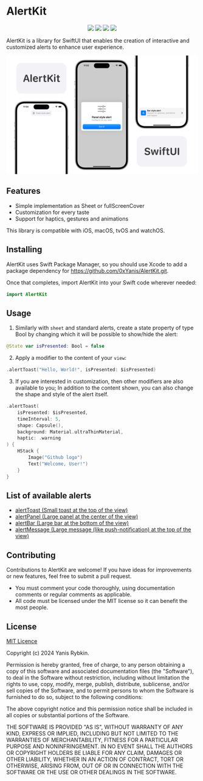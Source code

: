 # AlertKit

<p align="center">
    <img src="https://img.shields.io/badge/iOS-15.0+-27ae60.svg" />
    <img src="https://img.shields.io/badge/macOS-13.0+-2980b9.svg" />
    <img src="https://img.shields.io/badge/tvOS-15.0+-8e44ad.svg" />
    <img src="https://img.shields.io/badge/watchOS-8.0+-c0392b.svg" />
</p>

AlertKit is a library for SwiftUI that enables the creation of interactive and customized alerts to enhance user experience.

<html>
 <body>
  <p>
    <img src="image.png">
  </p>
 </body>
</html>

## Features

- Simple implementation as Sheet or fullScreenCover
- Сustomization for every taste
- Support for haptics, gestures and animations

This library is compatible with iOS, macOS, tvOS and watchOS.

## Installing

AlertKit uses Swift Package Manager, so you should use Xcode to add a package dependency for <https://github.com/0xYanis/AlertKit.git>.

Once that completes, import AlertKit into your Swift code wherever needed:

```swift
import AlertKit
```

## Usage

1. Similarly with `sheet` and standard alerts, create a state property of type Bool by changing which it will be possible to show/hide the alert:

```swift
@State var isPresented: Bool = false
```

2. Apply a modifier to the content of your `view`:

```swift
.alertToast("Hello, World!", isPresented: $isPresented)
```

3. If you are interested in customization, then other modifiers are also available to you; In addition to the content shown, you can also change the shape and style of the alert itself.

```swift
.alertToast(
    isPresented: $isPresented,
    timeInterval: 5,
    shape: Capsule(),
    background: Material.ultraThinMaterial,
    haptic: .warning
) {
    HStack {
        Image("Github logo")
        Text("Welcome, User!")
    }
}
```

## List of available alerts

- [alertToast (Small toast at the top of the view)](https://github.com/0xYanis/AlertKit/blob/main/Sources/AlertKit/Alerts/AlertToastViewExtensions.swift)
- [alertPanel (Large panel at the center of the view)](https://github.com/0xYanis/AlertKit/blob/main/Sources/AlertKit/Alerts/AlertPanelViewExtensions.swift)
- [alertBar (Large bar at the bottom of the view)](https://github.com/0xYanis/AlertKit/blob/main/Sources/AlertKit/Alerts/AlertBarViewExtensions.swift)
- [alertMessage (Large message (like push-notification) at the top of the view)](https://github.com/0xYanis/AlertKit/blob/main/Sources/AlertKit/Alerts/AlertMessageViewExtensions.swift)



## Contributing

Contributions to AlertKit are welcome! If you have ideas for improvements or new features, feel free to submit a pull request.

- You must comment your code thoroughly, using documentation comments or regular comments as applicable.
- All code must be licensed under the MIT license so it can benefit the most people.

## License

[MIT Licence](https://github.com/0xYanis/AlertKit/blob/main/LICENSE)

Copyright (c) 2024 Yanis Rybkin.

Permission is hereby granted, free of charge, to any person obtaining a copy of this software and associated documentation files (the "Software"), to deal in the Software without restriction, including without limitation the rights to use, copy, modify, merge, publish, distribute, sublicense, and/or sell copies of the Software, and to permit persons to whom the Software is furnished to do so, subject to the following conditions:

The above copyright notice and this permission notice shall be included in all copies or substantial portions of the Software.

THE SOFTWARE IS PROVIDED "AS IS", WITHOUT WARRANTY OF ANY KIND, EXPRESS OR IMPLIED, INCLUDING BUT NOT LIMITED TO THE WARRANTIES OF MERCHANTABILITY, FITNESS FOR A PARTICULAR PURPOSE AND NONINFRINGEMENT. IN NO EVENT SHALL THE AUTHORS OR COPYRIGHT HOLDERS BE LIABLE FOR ANY CLAIM, DAMAGES OR OTHER LIABILITY, WHETHER IN AN ACTION OF CONTRACT, TORT OR OTHERWISE, ARISING FROM, OUT OF OR IN CONNECTION WITH THE SOFTWARE OR THE USE OR OTHER DEALINGS IN THE SOFTWARE.
